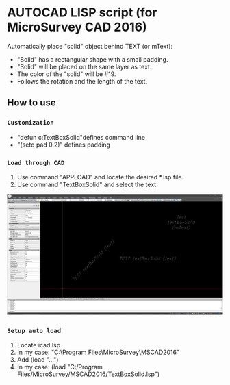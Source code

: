 # AUTOCAD LISP script (for MicroSurvey CAD 2016)

Automatically place "solid" object behind TEXT (or mText):
- "Solid" has a rectangular shape with a small padding.
- "Solid" will be placed on the same layer as text.
- The color of the "solid" will be #19.
- Follows the rotation and the length of the text.


## How to use
### `Customization`
- "defun c:TextBoxSolid"defines command line
- "(setq pad 0.2)" defines padding


### `Load through CAD`
1) Use command "APPLOAD" and locate the desired *.lsp file.
2) Use command "TextBoxSolid" and select the text.


![Demo Animation](tutorial.gif)


### `Setup auto load`
1) Locate icad.lsp
2) In my case: "C:\Program Files\MicroSurvey\MSCAD2016"
3) Add (load "...")
4) In my case: (load "C:/Program Files/MicroSurvey/MSCAD2016/TextBoxSolid.lsp")
